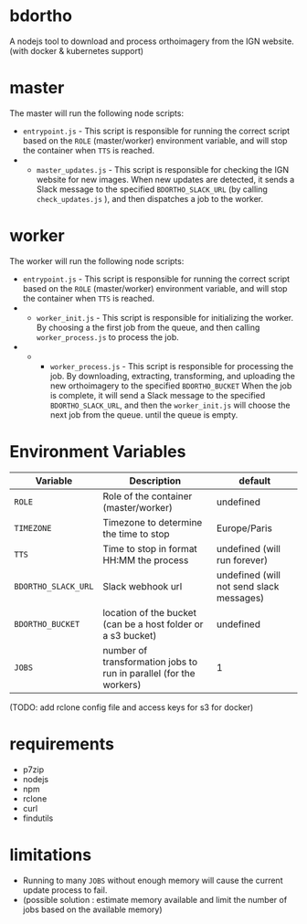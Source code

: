 # bdortho
A nodejs tool to download and process orthoimagery from the IGN website.
(with docker & kubernetes support)

# master

The master will run the following node scripts:
- `entrypoint.js` - This script is responsible for running the correct script based on the `ROLE` (master/worker) environment variable, and will stop the container when `TTS` is reached.
- - `master_updates.js` - This script is responsible for checking the IGN website for new images.  When new updates are detected, it sends a Slack message to the specified  `BDORTHO_SLACK_URL` (by calling `check_updates.js` ), and then dispatches a job to the worker. 


# worker

The worker will run the following node scripts:
- `entrypoint.js` - This script is responsible for running the correct script based on the `ROLE` (master/worker) environment variable, and will stop the container when `TTS` is reached.
- - `worker_init.js` - This script is responsible for initializing the worker.  By choosing a the first job from the queue, and then calling `worker_process.js` to process the job.
- - - `worker_process.js` - This script is responsible for processing the job.  By downloading, extracting, transforming, and uploading the new orthoimagery to the specified `BDORTHO_BUCKET`  When the job is complete, it will send a Slack message to the specified `BDORTHO_SLACK_URL`, and then the `worker_init.js` will choose the next job from the queue. until the queue is empty.



# Environment Variables

| Variable | Description |default|
| --- | --- | --- |
| `ROLE` | Role of the container (master/worker)| undefined|
| `TIMEZONE` | Timezone to determine the time to stop| Europe/Paris|
| `TTS` | Time to stop in format HH:MM the process| undefined (will run forever)|
| `BDORTHO_SLACK_URL` | Slack webhook url| undefined (will not send slack messages)|
| `BDORTHO_BUCKET` | location of the bucket (can be a host folder or a s3 bucket)| undefined|
| `JOBS` | number of transformation jobs to run in parallel (for the workers)| 1|



(TODO: add rclone config file and access keys for s3 for docker)

# requirements
- p7zip 
- nodejs 
- npm 
- rclone 
- curl 
- findutils

# limitations
- Running to many `JOBS` without enough memory will cause the current update process to fail.
- (possible solution : estimate memory available and limit the number of jobs based on the available memory)
